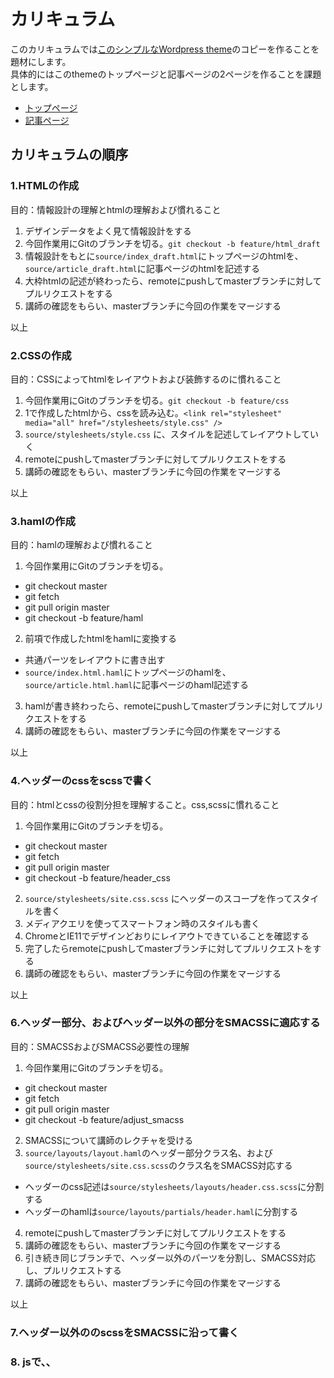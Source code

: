 # カリキュラム

このカリキュラムでは<a href="http://themes.elmastudio.de/tatami/">このシンプルなWordpress theme</a>のコピーを作ることを題材にします。<br>
具体的にはこのthemeのトップページと記事ページの2ページを作ることを課題とします。

- <a href="http://themes.elmastudio.de/tatami/" target="_blank">トップページ</a>
- <a href="http://themes.elmastudio.de/tatami/2012/12/12/tatami-premium-wordpress-theme/" target="_blank">記事ページ</a>

## カリキュラムの順序

### 1.HTMLの作成

目的：情報設計の理解とhtmlの理解および慣れること

1. デザインデータをよく見て情報設計をする
2. 今回作業用にGitのブランチを切る。`git checkout -b feature/html_draft`
3. 情報設計をもとに`source/index_draft.html`にトップページのhtmlを、 `source/article_draft.html`に記事ページのhtmlを記述する
4. 大枠htmlの記述が終わったら、remoteにpushしてmasterブランチに対してプルリクエストをする
5. 講師の確認をもらい、masterブランチに今回の作業をマージする

以上

### 2.CSSの作成

目的：CSSによってhtmlをレイアウトおよび装飾するのに慣れること

1. 今回作業用にGitのブランチを切る。`git checkout -b feature/css`
2. 1で作成したhtmlから、cssを読み込む。`<link rel="stylesheet" media="all" href="/stylesheets/style.css" />`
3. `source/stylesheets/style.css` に、スタイルを記述してレイアウトしていく
4. remoteにpushしてmasterブランチに対してプルリクエストをする
5. 講師の確認をもらい、masterブランチに今回の作業をマージする

以上

### 3.hamlの作成

目的：hamlの理解および慣れること

1. 今回作業用にGitのブランチを切る。
 - git checkout master
 - git fetch
 - git pull origin master
 - git checkout -b feature/haml
2. 前項で作成したhtmlをhamlに変換する
 - 共通パーツをレイアウトに書き出す
 - `source/index.html.haml`にトップページのhamlを、 `source/article.html.haml`に記事ページのhaml記述する
3. hamlが書き終わったら、remoteにpushしてmasterブランチに対してプルリクエストをする
4. 講師の確認をもらい、masterブランチに今回の作業をマージする

以上

### 4.ヘッダーのcssをscssで書く

目的：htmlとcssの役割分担を理解すること。css,scssに慣れること

1. 今回作業用にGitのブランチを切る。
 - git checkout master
 - git fetch
 - git pull origin master
 - git checkout -b feature/header_css
2. `source/stylesheets/site.css.scss` にヘッダーのスコープを作ってスタイルを書く
3. メディアクエリを使ってスマートフォン時のスタイルも書く
4. ChromeとIE11でデザインどおりにレイアウトできていることを確認する
5. 完了したらremoteにpushしてmasterブランチに対してプルリクエストをする
6. 講師の確認をもらい、masterブランチに今回の作業をマージする

以上

### 6.ヘッダー部分、およびヘッダー以外の部分をSMACSSに適応する

目的：SMACSSおよびSMACSS必要性の理解

1. 今回作業用にGitのブランチを切る。
 - git checkout master
 - git fetch
 - git pull origin master
 - git checkout -b feature/adjust_smacss
2. SMACSSについて講師のレクチャを受ける
3. `source/layouts/layout.haml`のヘッダー部分クラス名、および`source/stylesheets/site.css.scss`のクラス名をSMACSS対応する
 - ヘッダーのcss記述は`source/stylesheets/layouts/header.css.scss`に分割する
 - ヘッダーのhamlは`source/layouts/partials/header.haml`に分割する
4. remoteにpushしてmasterブランチに対してプルリクエストをする
5. 講師の確認をもらい、masterブランチに今回の作業をマージする
6. 引き続き同じブランチで、ヘッダー以外のパーツを分割し、SMACSS対応し、プルリクエストする
7. 講師の確認をもらい、masterブランチに今回の作業をマージする

以上

### 7.ヘッダー以外ののscssをSMACSSに沿って書く

### 8. jsで、、








